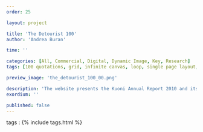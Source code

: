 ```yaml
---
order: 25

layout: project

title: 'The Detourist 100'
author: 'Andrea Buran'

time: ''

categories: [All, Commercial, Digital, Dynamic Image, Key, Research]
tags: [100 quotations, grid, infinite canvas, loop, single page layout, site, spatial montage]

preview_image: 'the_detourist_100_00.png'

description: 'The website presents the Kuoni Annual Report 2010 and its one hundred quotations.'
exordium: ''

published: false
---
```


tags
: {% include tags.html %}